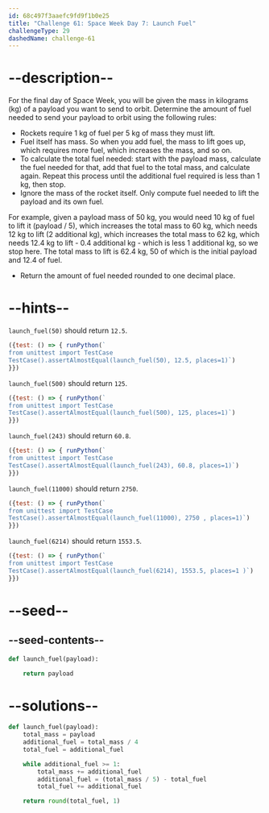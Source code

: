```yaml
---
id: 68c497f3aaefc9fd9f1b0e25
title: "Challenge 61: Space Week Day 7: Launch Fuel"
challengeType: 29
dashedName: challenge-61
---
```


# --description--

For the final day of Space Week, you will be given the mass in kilograms (kg) of a payload you want to send to orbit. Determine the amount of fuel needed to send your payload to orbit using the following rules:

- Rockets require 1 kg of fuel per 5 kg of mass they must lift.
- Fuel itself has mass. So when you add fuel, the mass to lift goes up, which requires more fuel, which increases the mass, and so on.
- To calculate the total fuel needed: start with the payload mass, calculate the fuel needed for that, add that fuel to the total mass, and calculate again. Repeat this process until the additional fuel required is less than 1 kg, then stop.
- Ignore the mass of the rocket itself. Only compute fuel needed to lift the payload and its own fuel.

For example, given a payload mass of 50 kg, you would need 10 kg of fuel to lift it (payload / 5), which increases the total mass to 60 kg, which needs 12 kg to lift (2 additional kg), which increases the total mass to 62 kg, which needs 12.4 kg to lift - 0.4 additional kg - which is less 1 additional kg, so we stop here. The total mass to lift is 62.4 kg, 50 of which is the initial payload and 12.4 of fuel.

- Return the amount of fuel needed rounded to one decimal place.

# --hints--

`launch_fuel(50)` should return `12.5`.

```js
({test: () => { runPython(`
from unittest import TestCase
TestCase().assertAlmostEqual(launch_fuel(50), 12.5, places=1)`)
}})
```

`launch_fuel(500)` should return `125`.

```js
({test: () => { runPython(`
from unittest import TestCase
TestCase().assertAlmostEqual(launch_fuel(500), 125, places=1)`)
}})
```

`launch_fuel(243)` should return `60.8`.

```js
({test: () => { runPython(`
from unittest import TestCase
TestCase().assertAlmostEqual(launch_fuel(243), 60.8, places=1)`)
}})
```

`launch_fuel(11000)` should return `2750`.

```js
({test: () => { runPython(`
from unittest import TestCase
TestCase().assertAlmostEqual(launch_fuel(11000), 2750 , places=1)`)
}})
```

`launch_fuel(6214)` should return `1553.5`.

```js
({test: () => { runPython(`
from unittest import TestCase
TestCase().assertAlmostEqual(launch_fuel(6214), 1553.5, places=1 )`)
}})
```

# --seed--

## --seed-contents--

```py
def launch_fuel(payload):

    return payload
```

# --solutions--

```py
def launch_fuel(payload):
    total_mass = payload
    additional_fuel = total_mass / 4
    total_fuel = additional_fuel

    while additional_fuel >= 1:
        total_mass += additional_fuel
        additional_fuel = (total_mass / 5) - total_fuel
        total_fuel += additional_fuel

    return round(total_fuel, 1)
```
